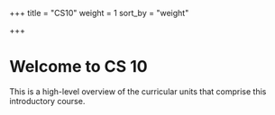+++
title = "CS10"
weight = 1
sort_by = "weight"

+++

# Welcome to CS 10

This is a high-level overview of the curricular units that comprise this introductory course.

